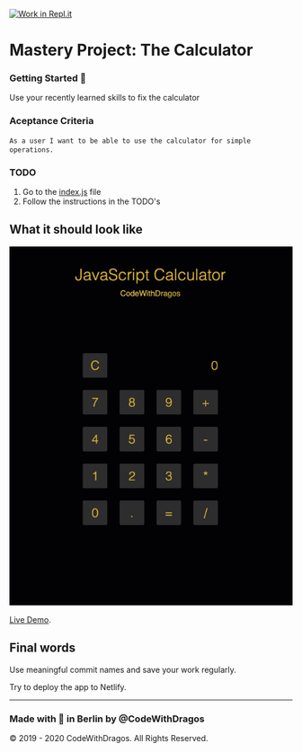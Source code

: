 [![Work in Repl.it](https://classroom.github.com/assets/work-in-replit-14baed9a392b3a25080506f3b7b6d57f295ec2978f6f33ec97e36a161684cbe9.svg)](https://classroom.github.com/online_ide?assignment_repo_id=3727516&assignment_repo_type=AssignmentRepo)
# Mastery Project: The Calculator

### Getting Started :rocket:

Use your recently learned skills to fix the calculator

### Aceptance Criteria

```
As a user I want to be able to use the calculator for simple operations.
```

### TODO

1. Go to the [index.js](/index.js) file
2. Follow the instructions in the TODO's

## What it should look like

![app_demo](./demo_calculator.png)

[Live Demo](https://priceless-bell-8654de.netlify.app/).

## Final words

Use meaningful commit names and save your work regularly.

Try to deploy the app to Netlify.

---

### Made with :orange_heart: in Berlin by @CodeWithDragos

© 2019 - 2020 CodeWithDragos. All Rights Reserved.
